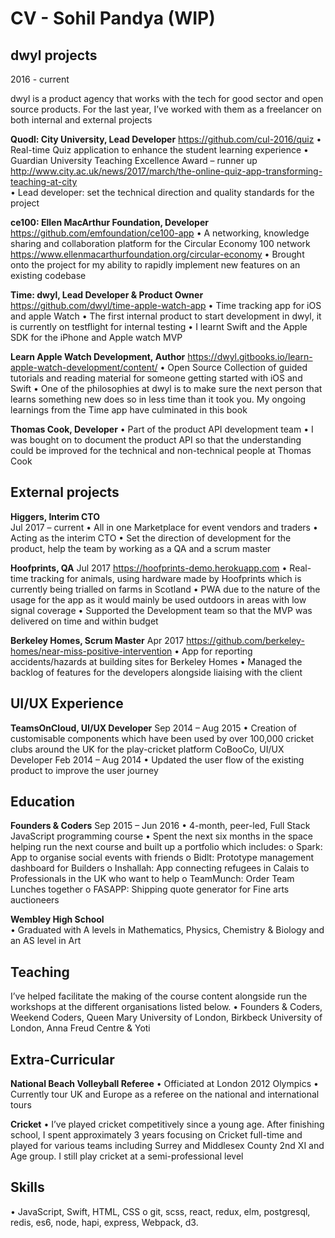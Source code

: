 # CV - Sohil Pandya (WIP)

## dwyl projects                                                                                           
2016 - current

dwyl is a product agency that works with the tech for good sector and open source products. For the last year, I’ve worked with them as a freelancer on both internal and external projects

**Quodl: City University, Lead Developer** 
https://github.com/cul-2016/quiz
•	Real-time Quiz application to enhance the student learning experience
•	Guardian University Teaching Excellence Award – runner up http://www.city.ac.uk/news/2017/march/the-online-quiz-app-transforming-teaching-at-city   
•	Lead developer: set the technical direction and quality standards for the project

**ce100: Ellen MacArthur Foundation, Developer** 
https://github.com/emfoundation/ce100-app 
•	A networking, knowledge sharing and collaboration platform for the Circular Economy 100 network https://www.ellenmacarthurfoundation.org/circular-economy 
•	Brought onto the project for my ability to rapidly implement new features on an existing codebase

**Time: dwyl, Lead Developer & Product Owner**
https://github.com/dwyl/time-apple-watch-app 
•	Time tracking app for iOS and apple Watch
•	The first internal product to start development in dwyl, it is currently on testflight for internal testing
•	I learnt Swift and the Apple SDK for the iPhone and Apple watch MVP

**Learn Apple Watch Development, Author** 
https://dwyl.gitbooks.io/learn-apple-watch-development/content/ 
•	Open Source Collection of guided tutorials and reading material for someone getting started with iOS and Swift
•	One of the philosophies at dwyl is to make sure the next person that learns something new does so in less time than it took you. My ongoing learnings from the Time app have culminated in this book 

**Thomas Cook, Developer**
•	Part of the product API development team
•	I was bought on to document the product API so that the understanding could be improved for the technical and non-technical people at Thomas Cook



## External projects

**Higgers, Interim CTO**                                                                                              
Jul 2017 – current 
•	All in one Marketplace for event vendors and traders
•	Acting as the interim CTO 
•	Set the direction of development for the product, help the team by working as a QA and a scrum master

**Hoofprints, QA**                                                                                                          Jul 2017 
https://hoofprints-demo.herokuapp.com 
•	Real-time tracking for animals, using hardware made by Hoofprints which is currently being trialled on farms in Scotland
•	PWA due to the nature of the usage for the app as it would mainly be used outdoors in areas with low signal coverage
•	Supported the Development team so that the MVP was delivered on time and within budget

**Berkeley Homes, Scrum Master**                                                                                            Apr 2017 
https://github.com/berkeley-homes/near-miss-positive-intervention 
•	App for reporting accidents/hazards at building sites for Berkeley Homes
•	Managed the backlog of features for the developers alongside liaising with the client

## UI/UX Experience

**TeamsOnCloud, UI/UX Developer**
Sep 2014 – Aug 2015
•	Creation of customisable components which have been used by over 100,000 cricket clubs around the UK for the play-cricket platform
CoBooCo, UI/UX Developer                                                                              Feb 2014 – Aug 2014
•	Updated the user flow of the existing product to improve the user journey

## Education

**Founders & Coders**
Sep 2015 – Jun 2016
•	4-month, peer-led, Full Stack JavaScript programming course
•	Spent the next six months in the space helping run the next course and built up a portfolio which includes:
o	Spark: App to organise social events with friends
o	Bidlt: Prototype management dashboard for Builders
o	Inshallah: App connecting refugees in Calais to Professionals in the UK who want to help
o	TeamMunch: Order Team Lunches together
o	FASAPP: Shipping quote generator for Fine arts auctioneers

**Wembley High School**                                                                                       
•	Graduated with A levels in Mathematics, Physics, Chemistry & Biology and an AS level in Art

## Teaching

I’ve helped facilitate the making of the course content alongside run the workshops at the different organisations listed below.
•	Founders & Coders, Weekend Coders, Queen Mary University of London, Birkbeck University of London, Anna Freud Centre & Yoti

## Extra-Curricular

**National Beach Volleyball Referee**
•	Officiated at London 2012 Olympics
•	Currently tour UK and Europe as a referee on the national and international tours

**Cricket**
•	I’ve played cricket competitively since a young age. After finishing school, I spent approximately 3 years focusing on Cricket full-time and played for various teams including Surrey and Middlesex County 2nd XI and Age group. I still play cricket at a semi-professional level

## Skills

•	JavaScript, Swift, HTML, CSS
o	git, scss, react, redux, elm, postgresql, redis, es6, node, hapi, express, Webpack, d3. 
